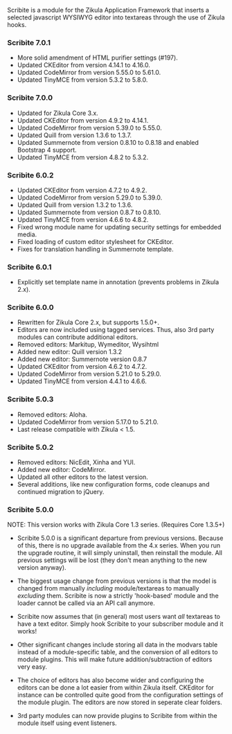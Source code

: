 Scribite is a module for the Zikula Application Framework that inserts a 
selected javascript WYSIWYG editor into textareas through the use of Zikula hooks.

### Scribite 7.0.1

- More solid amendment of HTML purifier settings (#197).
- Updated CKEditor from version 4.14.1 to 4.16.0.
- Updated CodeMirror from version 5.55.0 to 5.61.0.
- Updated TinyMCE from version 5.3.2 to 5.8.0.

### Scribite 7.0.0

- Updated for Zikula Core 3.x.
- Updated CKEditor from version 4.9.2 to 4.14.1.
- Updated CodeMirror from version 5.39.0 to 5.55.0.
- Updated Quill from version 1.3.6 to 1.3.7.
- Updated Summernote from version 0.8.10 to 0.8.18 and enabled Bootstrap 4 support.
- Updated TinyMCE from version 4.8.2 to 5.3.2.

### Scribite 6.0.2

- Updated CKEditor from version 4.7.2 to 4.9.2.
- Updated CodeMirror from version 5.29.0 to 5.39.0.
- Updated Quill from version 1.3.2 to 1.3.6.
- Updated Summernote from version 0.8.7 to 0.8.10.
- Updated TinyMCE from version 4.6.6 to 4.8.2.
- Fixed wrong module name for updating security settings for embedded media.
- Fixed loading of custom editor stylesheet for CKEditor.
- Fixes for translation handling in Summernote template.

### Scribite 6.0.1

- Explicitly set template name in annotation (prevents problems in Zikula 2.x).

### Scribite 6.0.0

- Rewritten for Zikula Core 2.x, but supports 1.5.0+.
- Editors are now included using tagged services. Thus, also 3rd party modules can contribute additional editors.
- Removed editors: Markitup, Wymeditor, Wysihtml
- Added new editor: Quill version 1.3.2
- Added new editor: Summernote version 0.8.7
- Updated CKEditor from version 4.6.2 to 4.7.2.
- Updated CodeMirror from version 5.21.0 to 5.29.0.
- Updated TinyMCE from version 4.4.1 to 4.6.6.

### Scribite 5.0.3

- Removed editors: Aloha.
- Updated CodeMirror from version 5.17.0 to 5.21.0.
- Last release compatible with Zikula < 1.5.

### Scribite 5.0.2

- Removed editors: NicEdit, Xinha and YUI.
- Added new editor: CodeMirror.
- Updated all other editors to the latest version.
- Several additions, like new configuration forms, code cleanups and continued migration to jQuery.

### Scribite 5.0.0

NOTE: This version works with Zikula Core 1.3 series. (Requires Core 1.3.5+)

* Scribite 5.0.0 is a significant departure from previous versions. Because of
this, there is no upgrade available from the 4.x series. When you run the 
upgrade routine, it will simply uninstall, then reinstall the module. All
previous settings will be lost (they don't mean anything to the new version
anyway).

* The biggest usage change from previous versions is that the model is changed from 
manually *including* module/textareas to manually *excluding* them. Scribite
is now a strictly 'hook-based' module and the loader cannot be called via an
API call anymore.

* Scribite now assumes that (in general) most users want *all* textareas to have
a text editor. Simply hook Scribite to your subscriber module and it works!

* Other significant changes include storing all data in the modvars table instead 
of a module-specific table, and the conversion of all editors to module plugins.
This will make future addition/subtraction of editors very easy.

* The choice of editors has also become wider and configuring the editors can be done a lot easier from within Zikula itself. CKEditor for instance can be controlled quite good from the configuration settings of the module plugin. The editors are now stored in seperate clear folders.

* 3rd party modules can now provide plugins to Scribite from within the module itself using event listeners.
